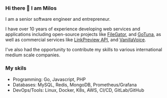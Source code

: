 ### Hi there 👋 I am Milos

I am a senior software engineer and entrepreneur.

I have over 10 years of experience developing web services and applications including open-source projects like [FileGator](https://github.com/filegator/filegator), and [GoTuna](https://github.com/gotuna/gotuna), as well as commercial services like [LinkPreview API](https://www.linkpreview.net), and [VanillaVoice](https://www.vanillavoice.com/).

I've also had the opportunity to contribute my skills to various international medium scale companies.

### My skils

- Programming: Go, Javascript, PHP
- Databases: MySQL, Redis, MongoDB, Prometheus/Grafana
- DevOps/Tools: Linux, Docker, K8s, AWS, CI/CD, GitLab/GitHub

<!--
**alcalbg/alcalbg** is a ✨ _special_ ✨ repository because its `README.md` (this file) appears on your GitHub profile.

Here are some ideas to get you started:

- 🔭 I’m currently working on ...
- 🌱 I’m currently learning ...
- 👯 I’m looking to collaborate on ...
- 🤔 I’m looking for help with ...
- 💬 Ask me about ...
- 📫 How to reach me: ...
- 😄 Pronouns: ...
- ⚡ Fun fact: ...
-->
